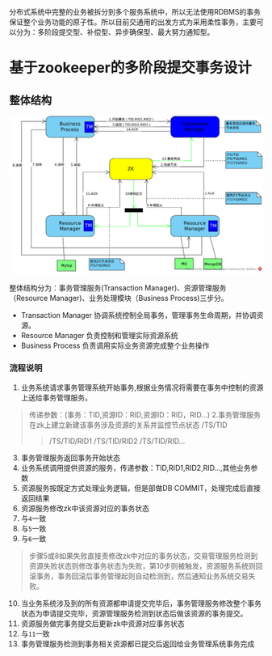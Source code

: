 分布式系统中完整的业务被拆分到多个服务系统中，所以无法使用RDBMS的事务保证整个业务功能的原子性。所以目前交通用的出发方式为采用柔性事务，主要可以分为：多阶段提交型、补偿型、异步确保型、最大努力通知型。

# 基于zookeeper的多阶段提交事务设计
## 整体结构
![struct](./images/struct.png)

整体结构分为：事务管理服务(Transaction Manager)、资源管理服务（Resource Manager)、业务处理模块（Business Process)三步分。
- Transaction Manager
协调系统控制全局事务，管理事务生命周期，并协调资源。
- Resource Manager
负责控制和管理实际资源系统
- Business Process
负责调用实际业务资源完成整个业务操作

### 流程说明
1. 业务系统请求事务管理系统开始事务,根据业务情况将需要在事务中控制的资源上送给事务管理服务。
> 传递参数：(事务：TID,资源ID：RID,资源ID：RID，RID...)
2.事务管理服务在zk上建立新建该事务涉及资源的关系并监控节点状态
> /TS/TID
>> /TS/TID/RID1
>> /TS/TID/RID2
>> /TS/TID/RID...

3. 事务管理服务返回事务开始状态
4. 业务系统调用提供资源的服务，传递参数：TID,RID1,RID2,RID...,其他业务参数
5. 资源服务按既定方式处理业务逻辑，但是部做DB COMMIT，处理完成后直接返回结果
6. 资源服务修改zk中该资源对应的事务状态
7. 与`4`一致
8. 与`5`一致
9. 与`6`一致

> 步骤5或8如果失败直接责修改zk中对应的事务状态，交易管理服务检测到资源失败状态则修改事务状态为失败，第10步则被触发，资源服务系统则回滚事务，事务回滚后事务管理起则自动检测到，然后通知业务系统交易失败。

10. 当业务系统涉及到的所有资源都申请提交完毕后，事务管理服务修改整个事务状态为申请提交完毕，资源管理服务检测到状态后做该资源的事务提交。
11. 资源服务做完事务提交后更新zk中资源对应事务状态
12. 与`11`一致
13. 事务管理服务检测到事务相关资源都已提交后返回给业务管理系统事务完成

